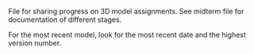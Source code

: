 File for sharing progress on 3D model assignments. See midterm file for documentation of different stages.

For the most recent model, look for the most recent date and the highest version number.
